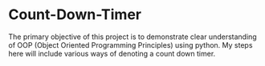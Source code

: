# Count-Down-Timer

The primary objective of this project is to demonstrate clear understanding of OOP (Object Oriented Programming Principles) using python. My steps here will include various ways of denoting a count down timer.
